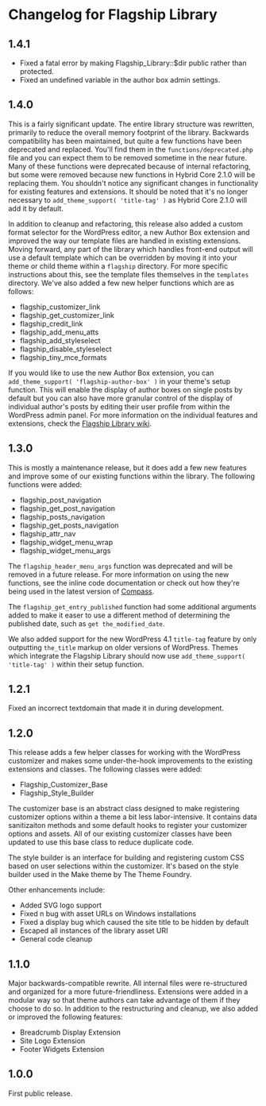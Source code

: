 # Changelog for Flagship Library

## 1.4.1

- Fixed a fatal error by making Flagship_Library::$dir public rather than protected.
- Fixed an undefined variable in the author box admin settings.

## 1.4.0

This is a fairly significant update. The entire library structure was rewritten, primarily to reduce the overall memory footprint of the library. Backwards compatibility has been maintained, but quite a few functions have been deprecated and replaced. You'll find them in the `functions/deprecated.php` file and you can expect them to be removed sometime in the near future. Many of these functions were deprecated because of internal refactoring, but some were removed because new functions in Hybrid Core 2.1.0 will be replacing them. You shouldn't notice any significant changes in functionality for existing features and extensions. It should be noted that it's no longer necessary to `add_theme_support( 'title-tag' )` as Hybrid Core 2.1.0 will add it by default.

In addition to cleanup and refactoring, this release also added a custom format selector for the WordPress editor, a new Author Box extension and improved the way our template files are handled in existing extensions. Moving forward, any part of the library which handles front-end output will use a default template which can be overridden by moving it into your theme or child theme within a `flagship` directory. For more specific instructions about this, see the template files themselves in the `templates` directory. We've also added a few new helper functions which are as follows:

- flagship_customizer_link
- flagship_get_customizer_link
- flagship_credit_link
- flagship_add_menu_atts
- flagship_add_styleselect
- flagship_disable_styleselect
- flagship_tiny_mce_formats

If you would like to use the new Author Box extension, you can `add_theme_support( 'flagship-author-box' )` in your theme's setup function. This will enable the display of author boxes on single posts by default but you can also have more granular control of the display of individual author's posts by editing their user profile from within the WordPress admin panel. For more information on the individual features and extensions, check the [Flagship Library wiki](https://github.com/FlagshipWP/flagship-library/wiki/).

## 1.3.0

This is mostly a maintenance release, but it does add a few new features and improve some of our existing functions within the library. The following functions were added:

- flagship_post_navigation
- flagship_get_post_navigation
- flagship_posts_navigation
- flagship_get_posts_navigation
- flagship_attr_nav
- flagship_widget_menu_wrap
- flagship_widget_menu_args

The `flagship_header_menu_args` function was deprecated and will be removed in a future release. For more information on using the new functions, see the inline code documentation or check out how they're being used in the latest version of [Compass](https://github.com/FlagshipWP/compass).

The `flagship_get_entry_published` function had some additional arguments added to make it easer to use a different method of determining the published date, such as `get the_modified_date`.

We also added support for the new WordPress 4.1 `title-tag` feature by only outputting `the_title` markup on older versions of WordPress. Themes which integrate the Flagship Library should now use `add_theme_support( 'title-tag' )` within their setup function.

## 1.2.1

Fixed an incorrect textdomain that made it in during development.

## 1.2.0

This release adds a few helper classes for working with the WordPress customizer and makes some under-the-hook improvements to the existing extensions and classes. The following classes were added:

- Flagship_Customizer_Base
- Flagship_Style_Builder

The customizer base is an abstract class designed to make registering customizer options within a theme a bit less labor-intensive. It contains data sanitizaiton methods and some default hooks to register your customizer options and assets. All of our existing customizer classes have been updated to use this base class to reduce duplicate code.

The style builder is an interface for building and registering custom CSS based on user selections within the customizer. It's based on the style builder used in the Make theme by The Theme Foundry.

Other enhancements include:

- Added SVG logo support
- Fixed n bug with asset URLs on Windows installations
- Fixed a display bug which caused the site title to be hidden by default
- Escaped all instances of the library asset URI
- General code cleanup

## 1.1.0

Major backwards-compatible rewrite. All internal files were re-structured and organized for a more future-friendliness. Extensions were added in a modular way so that theme authors can take advantage of them if they choose to do so. In addition to the restructuring and cleanup, we also added or improved the following features:

- Breadcrumb Display Extension
- Site Logo Extension
- Footer Widgets Extension

## 1.0.0

First public release.
